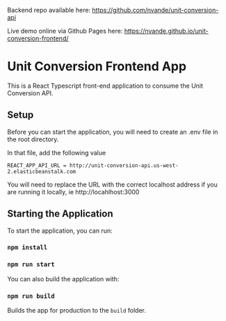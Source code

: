 Backend repo available here: https://github.com/nvande/unit-conversion-api

Live demo online via Github Pages here: https://nvande.github.io/unit-conversion-frontend/


# Unit Conversion Frontend App

This is a React Typescript front-end application to consume the Unit Conversion API.

## Setup

Before you can start the application, you will need to create an .env file in the root directory.

In that file, add the following value
```
REACT_APP_API_URL = http://unit-conversion-api.us-west-2.elasticbeanstalk.com
```

You will need to replace the URL with the correct localhost address if you are running it locally, ie http://locahlhost:3000


## Starting the Application

To start the application, you can run:

### `npm install`
### `npm run start`

You can also build the application with:

### `npm run build`

Builds the app for production to the `build` folder.

